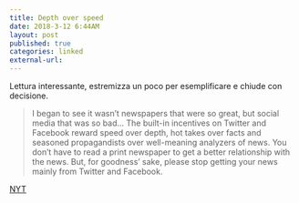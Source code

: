 ```yaml
---
title: Depth over speed
date: 2018-3-12 6:44AM
layout: post
published: true
categories: linked
external-url: 
---
```


Lettura interessante, estremizza un poco per esemplificare e chiude con decisione.


> I began to see it wasn’t newspapers that were so great, but social media that was so bad... The built-in incentives on Twitter and Facebook reward speed over depth, hot takes over facts and seasoned propagandists over well-meaning analyzers of news.
You don’t have to read a print newspaper to get a better relationship with the news. But, for goodness’ sake, please stop getting your news mainly from Twitter and Facebook.

[NYT](https://www.nytimes.com/2018/03/07/technology/two-months-news-newspapers.html=)